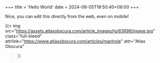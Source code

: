 +++
title = 'Hello World'
date = 2024-06-05T18:50:40+08:00
+++

Nice, you can edit this directly from the web, even on mobile!

{{< img src="https://assets.atlasobscura.com/article_images/lg/63698/image.jpg"
        class="full-bleed"
        attrlink="https://www.atlasobscura.com/articles/manhole"
        attr="Atlas Obscura"
>}}
